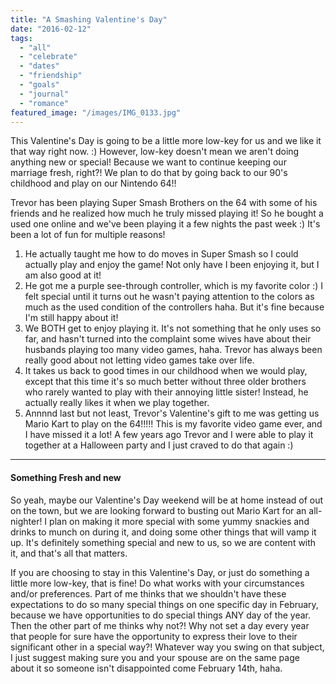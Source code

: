 ```yaml
---
title: "A Smashing Valentine's Day"
date: "2016-02-12"
tags:
  - "all"
  - "celebrate"
  - "dates"
  - "friendship"
  - "goals"
  - "journal"
  - "romance"
featured_image: "/images/IMG_0133.jpg"
---
```


This Valentine's Day is going to be a little more low-key for us and we like it that way right now. :) However, low-key doesn't mean we aren't doing anything new or special! Because we want to continue keeping our marriage fresh, right?! We plan to do that by going back to our 90's childhood and play on our Nintendo 64!!

Trevor has been playing Super Smash Brothers on the 64 with some of his friends and he realized how much he truly missed playing it! So he bought a used one online and we've been playing it a few nights the past week :) It's been a lot of fun for multiple reasons!

1. He actually taught me how to do moves in Super Smash so I could actually play and enjoy the game! Not only have I been enjoying it, but I am also good at it!
2. He got me a purple see-through controller, which is my favorite color :) I felt special until it turns out he wasn't paying attention to the colors as much as the used condition of the controllers haha. But it's fine because I'm still happy about it!
3. We BOTH get to enjoy playing it. It's not something that he only uses so far, and hasn't turned into the complaint some wives have about their husbands playing too many video games, haha. Trevor has always been really good about not letting video games take over life.
4. It takes us back to good times in our childhood when we would play, except that this time it's so much better without three older brothers who rarely wanted to play with their annoying little sister! Instead, he actually really likes it when we play together.
5. Annnnd last but not least, Trevor's Valentine's gift to me was getting us Mario Kart to play on the 64!!!!! This is my favorite video game ever, and I have missed it a lot! A few years ago Trevor and I were able to play it together at a Halloween party and I just craved to do that again :)

* * *

#### Something Fresh and new

So yeah, maybe our Valentine's Day weekend will be at home instead of out on the town, but we are looking forward to busting out Mario Kart for an all-nighter! I plan on making it more special with some yummy snackies and drinks to munch on during it, and doing some other things that will vamp it up. It's definitely something special and new to us, so we are content with it, and that's all that matters.

If you are choosing to stay in this Valentine's Day, or just do something a little more low-key, that is fine! Do what works with your circumstances and/or preferences. Part of me thinks that we shouldn't have these expectations to do so many special things on one specific day in February, because we have opportunities to do special things ANY day of the year. Then the other part of me thinks why not?! Why not set a day every year that people for sure have the opportunity to express their love to their significant other in a special way?! Whatever way you swing on that subject, I just suggest making sure you and your spouse are on the same page about it so someone isn't disappointed come February 14th, haha.
